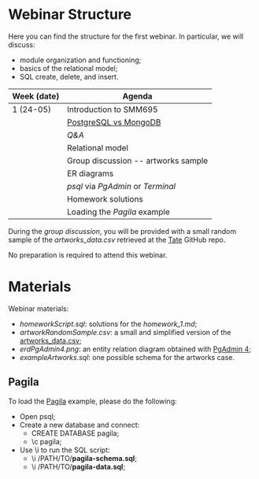 # Webinar Structure

Here you can find the structure for the first webinar. In particular, we will
discuss:

* module organization and functioning;
* basics of the relational model;
* SQL create, delete, and insert.

| **Week (date)** | **Agenda**                                       |
|-----------------|--------------------------------------------------|
| 1 (24-05)       | Introduction to SMM695                           |
|                 | [PostgreSQL vs MongoDB](https://www.mongodb.com/compare/mongodb-postgresql) |
|                 | _Q&A_                                            |
|                 | Relational model                                 |
|                 | Group discussion -- artworks sample              |
|                 | ER diagrams                                      |
|                 | _psql_ via _PgAdmin_ or _Terminal_               |
|                 | Homework solutions                               |
|                 | Loading the _Pagila_ example                     |

During the _group discussion_, you will be provided with a small random sample of 
the _artworks_data.csv_ retrieved at the [Tate](https://github.com/tategallery/collection#usage) GitHub repo. 

No preparation is required to attend this webinar.

# Materials

Webinar materials:

* _homeworkScript.sql_: solutions for the _homework_1.md_;
* _artworkRandomSample.csv_: a small and simplified version of the [artworks_data.csv](https://github.com/tategallery/collection/blob/master/artwork_data.csv);
* _erdPgAdmin4.png_: an entity relation diagram obtained with [PgAdmin 4](https://www.pgadmin.org/docs/pgadmin4/6.9/erd_tool.html);
* _exampleArtworks.sql_: one possible schema for the artworks case.

## Pagila

To load the [Pagila](https://github.com/devrimgunduz/pagila) example, please do the following:

* Open psql;
* Create a new database and connect:
  * CREATE DATABASE pagila;
  * \c pagila;
* Use \i to run the SQL script:
  * \i /PATH/TO/**pagila-schema.sql**;
  * \i /PATH/TO/**pagila-data.sql**;